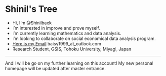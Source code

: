 # Shinil's Tree
- Hi, I’m @Shinilbaek
- I’m interested in improve and prove myself.
- I’m currently learning mathematics and data analysis.
- I’m looking to collaborate on social economical data analysis program.
- [Here is my Email](mailto:baisy1999@outlook.com) baisy1999_at_outlook.com
- Research Student, GSIS, Tohoku University, Miyagi, Japan

---

And I will be go on my further learning on this account!
My new personal homepage will be updated after master entrance.
